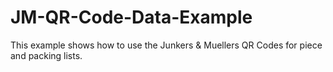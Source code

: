 # JM-QR-Code-Data-Example
This example shows how to use the Junkers & Muellers QR Codes for piece and packing lists.
